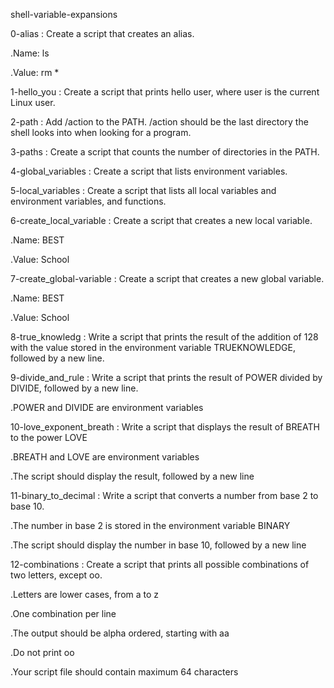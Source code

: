 shell-variable-expansions


0-alias : Create a script that creates an alias.



.Name: ls

.Value: rm *

1-hello_you : Create a script that prints hello user, where user is the current Linux user.

2-path : Add /action to the PATH. /action should be the last directory the shell looks into when looking for a program.

3-paths : Create a script that counts the number of directories in the PATH.

4-global_variables : Create a script that lists environment variables.

5-local_variables : Create a script that lists all local variables and environment variables, and functions.

6-create_local_variable : Create a script that creates a new local variable.



.Name: BEST

.Value: School

7-create_global-variable : Create a script that creates a new global variable.



.Name: BEST

.Value: School

8-true_knowledg : Write a script that prints the result of the addition of 128 with the value stored in the environment variable TRUEKNOWLEDGE, followed by a new line.

9-divide_and_rule : Write a script that prints the result of POWER divided by DIVIDE, followed by a new line.



.POWER and DIVIDE are environment variables

10-love_exponent_breath : Write a script that displays the result of BREATH to the power LOVE



.BREATH and LOVE are environment variables

.The script should display the result, followed by a new line

11-binary_to_decimal : Write a script that converts a number from base 2 to base 10.



.The number in base 2 is stored in the environment variable BINARY

.The script should display the number in base 10, followed by a new line

12-combinations : Create a script that prints all possible combinations of two letters, except oo.



.Letters are lower cases, from a to z

.One combination per line

.The output should be alpha ordered, starting with aa

.Do not print oo

.Your script file should contain maximum 64 characters

